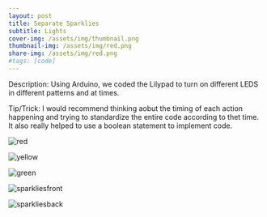 ```yaml
---
layout: post
title: Separate Sparklies
subtitle: Lights
cover-img: /assets/img/thumbnail.png
thumbnail-img: /assets/img/red.png
share-img: /assets/img/red.png
#tags: [code]
---
```


Description: Using Arduino, we coded the Lilypad to turn on different LEDS in different patterns and at times.

Tip/Trick: I would recommend thinking aobut the timing of each action happening and trying to standardize the entire code according to thet time. It also really helped to use a boolean statement to implement code.


![red](https://victoriakimm.github.io/assets/img/red.png)

![yellow](https://victoriakimm.github.io/assets/img/yellow.png)

![green](https://victoriakimm.github.io/assets/img/green.png)

![sparkliesfront](https://victoriakimm.github.io/assets/img/sparkliesfront.png)

![sparkliesback](https://victoriakimm.github.io/assets/img/sparkliesback.png) 
